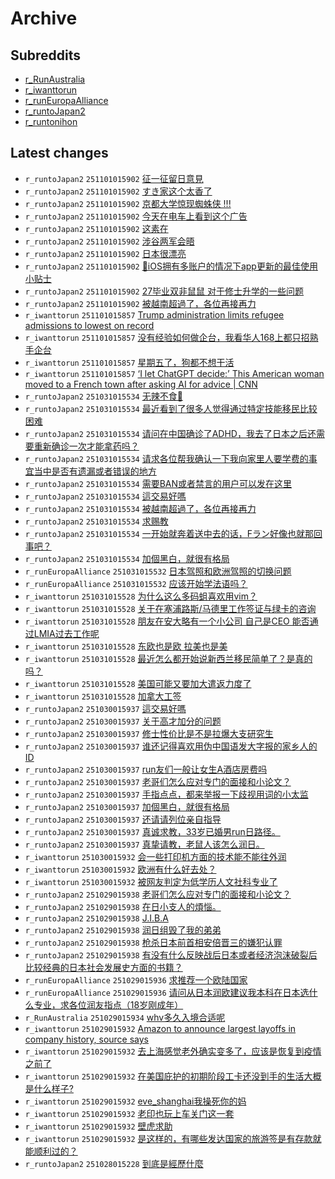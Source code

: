 # Archive

## Subreddits

- [r_RunAustralia](r_RunAustralia/index.md)
- [r_iwanttorun](r_iwanttorun/index.md)
- [r_runEuropaAlliance](r_runEuropaAlliance/index.md)
- [r_runtoJapan2](r_runtoJapan2/index.md)
- [r_runtonihon](r_runtonihon/index.md)

## Latest changes

- `r_runtoJapan2` `251101015902` [征一征留日意見](posts/r_runtoJapan2/251031054553_1okmnaj.md)
- `r_runtoJapan2` `251101015902` [すき家这个太香了](posts/r_runtoJapan2/251031081723_1okovzf.md)
- `r_runtoJapan2` `251101015902` [京都大学惊现蜘蛛侠 !!!](posts/r_runtoJapan2/251031084804_1okpc1p.md)
- `r_runtoJapan2` `251101015902` [今天在电车上看到这个广告](posts/r_runtoJapan2/251031113206_1oks2me.md)
- `r_runtoJapan2` `251101015902` [这素在](posts/r_runtoJapan2/251031030003_1okjncm.md)
- `r_runtoJapan2` `251101015902` [涉谷两军会晤](posts/r_runtoJapan2/251031143828_1okwcm6.md)
- `r_runtoJapan2` `251101015902` [日本很漂亮](posts/r_runtoJapan2/251031125332_1oktrya.md)
- `r_runtoJapan2` `251101015902` [🗾iOS拥有多账户的情况下app更新的最佳使用小贴士](posts/r_runtoJapan2/251031073957_1okocfx.md)
- `r_runtoJapan2` `251101015902` [27毕业双非鼠鼠 对于修士升学的一些问题](posts/r_runtoJapan2/251031150845_1okx4p7.md)
- `r_runtoJapan2` `251101015902` [被越南超過了，各位再接再力](posts/r_runtoJapan2/251031013058_1okht40.md)
- `r_iwanttorun` `251101015857` [Trump administration limits refugee admissions to lowest on record](posts/r_iwanttorun/251031144907_1okwmk2.md)
- `r_iwanttorun` `251101015857` [没有经验如何做企台，我看华人168上都只招熟手企台](posts/r_iwanttorun/251031151729_1okxcw2.md)
- `r_iwanttorun` `251101015857` [星期五了，狗都不想干活](posts/r_iwanttorun/251031180418_1ol1qws.md)
- `r_iwanttorun` `251101015857` [‘I let ChatGPT decide:’ This American woman moved to a French town after asking AI for advice | CNN](posts/r_iwanttorun/251031140336_1okvh4k.md)
- `r_runtoJapan2` `251031015534` [无辣不食🍜](posts/r_runtoJapan2/251030052352_1ojrdbx.md)
- `r_runtoJapan2` `251031015534` [最近看到了很多人觉得通过特定技能移民比较困难](posts/r_runtoJapan2/251030111534_1ojwvcn.md)
- `r_runtoJapan2` `251031015534` [请问在中国确诊了ADHD，我去了日本之后还需要重新确诊一次才能拿药吗？](posts/r_runtoJapan2/251030071217_1ojt1x2.md)
- `r_runtoJapan2` `251031015534` [请求各位帮我确认一下我向家里人要学费的事宜当中是否有遗漏或者错误的地方](posts/r_runtoJapan2/251030040217_1ojpyd0.md)
- `r_runtoJapan2` `251031015534` [需要BAN或者禁言的用户可以发在这里](posts/r_runtoJapan2/251030043114_1ojqh7h.md)
- `r_runtoJapan2` `251031015534` [這交易好嗎](posts/r_runtoJapan2/251029173825_1ojb3n3.md)
- `r_runtoJapan2` `251031015534` [被越南超過了，各位再接再力](posts/r_runtoJapan2/251031013058_1okht40.md)
- `r_runtoJapan2` `251031015534` [求赐教](posts/r_runtoJapan2/251030104741_1ojwd6j.md)
- `r_runtoJapan2` `251031015534` [一开始就奔着送中去的话，Fラン好像也就那回事吧？](posts/r_runtoJapan2/251030065116_1ojsq9z.md)
- `r_runtoJapan2` `251031015534` [加個黑白，就很有格局](posts/r_runtoJapan2/251029191628_1ojdrf7.md)
- `r_runEuropaAlliance` `251031015532` [日本驾照和欧洲驾照的切换问题](posts/r_runEuropaAlliance/251030033127_1ojpd0o.md)
- `r_runEuropaAlliance` `251031015532` [应该开始学法语吗？](posts/r_runEuropaAlliance/251030024151_1ojoddk.md)
- `r_iwanttorun` `251031015528` [为什么这么多码蛆喜欢用vim？](posts/r_iwanttorun/251030044842_1ojqrz3.md)
- `r_iwanttorun` `251031015528` [关于在塞浦路斯/马德里工作签证与绿卡的咨询](posts/r_iwanttorun/251030025520_1ojon4o.md)
- `r_iwanttorun` `251031015528` [朋友在安大略有一个小公司 自己是CEO 能否通过LMIA过去工作呢](posts/r_iwanttorun/251030065350_1ojsroj.md)
- `r_iwanttorun` `251031015528` [东欧也是欧 拉美也是美](posts/r_iwanttorun/251031010255_1okh7te.md)
- `r_iwanttorun` `251031015528` [最近怎么都开始说新西兰移民简单了？是真的吗？](posts/r_iwanttorun/251030141811_1ok0yt7.md)
- `r_iwanttorun` `251031015528` [美国可能又要加大遣返力度了](posts/r_iwanttorun/251030142502_1ok155k.md)
- `r_iwanttorun` `251031015528` [加拿大工签](posts/r_iwanttorun/251030130623_1ojz6ru.md)
- `r_runtoJapan2` `251030015937` [這交易好嗎](posts/r_runtoJapan2/251029173825_1ojb3n3.md)
- `r_runtoJapan2` `251030015937` [关于高才加分的问题](posts/r_runtoJapan2/251029022157_1oisu75.md)
- `r_runtoJapan2` `251030015937` [修士性价比是不是拉爆大支研究生](posts/r_runtoJapan2/251029135703_1oj58bz.md)
- `r_runtoJapan2` `251030015937` [谁还记得喜欢用伪中国语发大字报的家乡人的ID](posts/r_runtoJapan2/251029093521_1oj007s.md)
- `r_runtoJapan2` `251030015937` [run友们一般让女生A酒店房费吗](posts/r_runtoJapan2/251029074818_1oiyew6.md)
- `r_runtoJapan2` `251030015937` [老哥们怎么应对专门的面接和小论文？](posts/r_runtoJapan2/251028235614_1oipnxa.md)
- `r_runtoJapan2` `251030015937` [手指点点，都来举报一下歧视用词的小太监](posts/r_runtoJapan2/251029234412_1ojkibl.md)
- `r_runtoJapan2` `251030015937` [加個黑白，就很有格局](posts/r_runtoJapan2/251029191628_1ojdrf7.md)
- `r_runtoJapan2` `251030015937` [还请请列位亲自指导](posts/r_runtoJapan2/251029071530_1oixxub.md)
- `r_runtoJapan2` `251030015937` [真诚求教，33岁已婚男run日路径。](posts/r_runtoJapan2/251029235722_1ojktbq.md)
- `r_runtoJapan2` `251030015937` [真挚请教，老鼠人该怎么润日。](posts/r_runtoJapan2/251029035058_1oiulvg.md)
- `r_iwanttorun` `251030015932` [会一些打印机方面的技术能不能往外润](posts/r_iwanttorun/251029123029_1oj37sd.md)
- `r_iwanttorun` `251030015932` [欧洲有什么好去处？](posts/r_iwanttorun/251029185448_1ojd6dm.md)
- `r_iwanttorun` `251030015932` [被网友判定为低学历人文社科专业了](posts/r_iwanttorun/251029215324_1ojhtlq.md)
- `r_runtoJapan2` `251029015938` [老哥们怎么应对专门的面接和小论文？](posts/r_runtoJapan2/251028235614_1oipnxa.md)
- `r_runtoJapan2` `251029015938` [在日小支人的煩惱。](posts/r_runtoJapan2/251028113337_1oi6vxb.md)
- `r_runtoJapan2` `251029015938` [J.I.B.A](posts/r_runtoJapan2/251028233649_1oip7kw.md)
- `r_runtoJapan2` `251029015938` [润日组毁了我的弟弟](posts/r_runtoJapan2/251028155137_1oid2gs.md)
- `r_runtoJapan2` `251029015938` [枪杀日本前首相安倍晋三的嫌犯认罪](posts/r_runtoJapan2/251028115920_1oi7dvz.md)
- `r_runtoJapan2` `251029015938` [有没有什么反映战后日本或者经济泡沫破裂后比较经典的日本社会发展史方面的书籍？](posts/r_runtoJapan2/251027170737_1ohk5nx.md)
- `r_runEuropaAlliance` `251029015936` [求推荐一个欧陆国家](posts/r_runEuropaAlliance/251028190005_1oii5m5.md)
- `r_runEuropaAlliance` `251029015936` [请问从日本润欧建议我本科在日本选什么专业，求各位润友指点（18岁刚成年）](posts/r_runEuropaAlliance/251028072212_1oi2yj5.md)
- `r_RunAustralia` `251029015934` [whv多久入境合适呢](posts/r_RunAustralia/251028133606_1oi9jsp.md)
- `r_iwanttorun` `251029015932` [Amazon to announce largest layoffs in company history, source says](posts/r_iwanttorun/251028172609_1oifn63.md)
- `r_iwanttorun` `251029015932` [去上海感觉老外确实变多了，应该是恢复到疫情之前了](posts/r_iwanttorun/251028130528_1oi8u3f.md)
- `r_iwanttorun` `251029015932` [在美国庇护的初期阶段工卡还没到手的生活大概是什么样子?](posts/r_iwanttorun/251028130645_1oi8v33.md)
- `r_iwanttorun` `251029015932` [eve_shanghai我操死你的妈](posts/r_iwanttorun/251028003832_1ohvmld.md)
- `r_iwanttorun` `251029015932` [老印也玩上车关门这一套](posts/r_iwanttorun/251028102129_1oi5lg5.md)
- `r_iwanttorun` `251029015932` [壁虎求助](posts/r_iwanttorun/251028114358_1oi72zc.md)
- `r_iwanttorun` `251029015932` [是这样的，有哪些发达国家的旅游签是有存款就能顺利过的？](posts/r_iwanttorun/251028022934_1ohxzzo.md)
- `r_runtoJapan2` `251028015228` [到底是經歷什麼](posts/r_runtoJapan2/251026221848_1ogxp1y.md)
